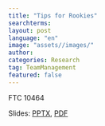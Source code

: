 ```yaml
---
title: "Tips for Rookies"
searchterms:
layout: post
language: "en"
image: "assets//images/"
author: 
categories: Research
tag: TeamManagement
featured: false
---
```

FTC 10464<br>


Slides:
 <a href="/translations/en-us/TeamManagement/RookieTips.pptx">PPTX</a>,
 <a href="/translations/en-us/TeamManagement/RookieTips.pdf">PDF</a>
